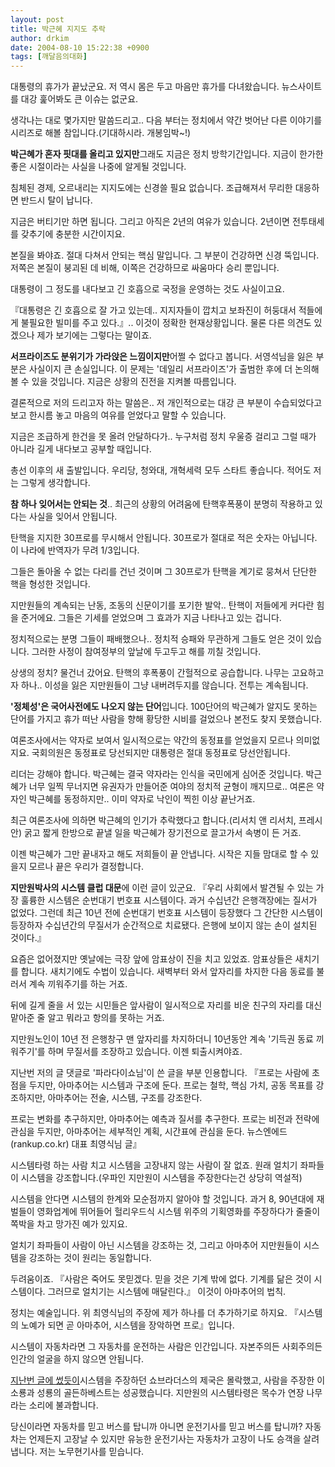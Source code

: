 ```yaml
---
layout: post
title: 박근혜 지지도 추락
author: drkim
date: 2004-08-10 15:22:38 +0900
tags: [깨달음의대화]
---
```

대통령의 휴가가 끝났군요. 저 역시 몸은 두고 마음만 휴가를 다녀왔습니다. 뉴스사이트를 대강 훑어봐도 큰 이슈는 없군요.    
  
생각나는 대로 몇가지만 말씀드리고.. 다음 부터는 정치에서 약간 벗어난 다른 이야기를 시리즈로 해볼 참입니다.(기대하시라. 개봉임박~!)    
  
**박근혜가 혼자 핏대를 올리고 있지만**그래도 지금은 정치 방학기간입니다. 지금이 한가한 좋은 시절이라는 사실을 나중에 알게될 것입니다. 
  
  
침체된 경제, 오르내리는 지지도에는 신경쓸 필요 없습니다. 조급해져서 무리한 대응하면 반드시 탈이 납니다.    
  
지금은 버티기만 하면 됩니다. 그리고 아직은 2년의 여유가 있습니다. 2년이면 전투태세를 갖추기에 충분한 시간이지요.    
  
본질을 봐야죠. 절대 다쳐서 안되는 핵심 말입니다. 그 부분이 건강하면 신경 뚝입니다. 저쪽은 본질이 붕괴된 데 비해, 이쪽은 건강하므로 싸움마다 승리 뿐입니다.    
  
대통령이 그 정도를 내다보고 긴 호흡으로 국정을 운영하는 것도 사실이고요. 
  
  
『대통령은 긴 호흡으로 잘 가고 있는데.. 지지자들이 깝치고 보좌진이 허둥대서 적들에게 불필요한 빌미를 주고 있다.』.. 이것이 정확한 현재상황입니다. 물론 다른 의견도 있겠으나 제가 보기에는 그렇다는 말이죠. 
  
  
**서프라이즈도 분위기가 가라앉은 느낌이지만**어쩔 수 없다고 봅니다. 서영석님을 잃은 부분은 사실이지 큰 손실입니다. 이 문제는 '데일리 서프라이즈'가 출범한 후에 더 논의해 볼 수 있을 것입니다. 지금은 상황의 진전을 지켜볼 따름입니다.    
  
결론적으로 저의 드리고자 하는 말씀은.. 저 개인적으로는 대강 큰 부분이 수습되었다고 보고 한시름 놓고 마음의 여유를 얻었다고 말할 수 있습니다. 
  
  
지금은 조급하게 한건을 못 올려 안달하다가.. 누구처럼 정치 우울증 걸리고 그럴 때가 아니라 길게 내다보고 공부할 때입니다. 
  
  
총선 이후의 새 출발입니다. 우리당, 청와대, 개혁세력 모두 스타트 좋습니다. 적어도 저는 그렇게 생각합니다.    
  
**참 하나 잊어서는 안되는 것**.. 최근의 상황의 어려움에 탄핵후폭풍이 분명히 작용하고 있다는 사실을 잊어서 안됩니다.    
  
탄핵을 지지한 30프로를 무시해서 안됩니다. 30프로가 절대로 적은 숫자는 아닙니다. 이 나라에 반역자가 무려 1/3입니다.    
  
그들은 돌아올 수 없는 다리를 건넌 것이며 그 30프로가 탄핵을 계기로 뭉쳐서 단단한 핵을 형성한 것입니다.    
  
지만원들의 계속되는 난동, 조동의 신문이기를 포기한 발악.. 탄핵이 저들에게 커다란 힘을 준거에요. 그들은 기세를 얻었으며 그 효과가 지금 나타나고 있는 겁니다.    
  
정치적으로는 분명 그들이 패배했으나.. 정치적 승패와 무관하게 그들도 얻은 것이 있습니다. 그러한 사정이 참여정부의 앞날에 두고두고 해를 끼칠 것입니다.    
  
상생의 정치? 물건너 갔어요. 탄핵의 후폭풍이 간헐적으로 공습합니다. 나무는 고요하고자 하나.. 이성을 잃은 지만원들이 그냥 내버려두지를 않습니다. 전투는 계속됩니다.    
  
**'정체성'은 국어사전에도 나오지 않는 단어**입니다. 100단어의 박근혜가 알지도 못하는 단어를 가지고 휴가 떠난 사람을 향해 황당한 시비를 걸었으나 본전도 찾지 못했습니다.    
  
여론조사에서는 약자로 보여서 일시적으로는 약간의 동정표를 얻었을지 모르나 의미없지요. 국회의원은 동정표로 당선되지만 대통령은 절대 동정표로 당선안됩니다.    
  
리더는 강해야 합니다. 박근혜는 결국 약자라는 인식을 국민에게 심어준 것입니다. 박근혜가 너무 일찍 무너지면 유권자가 만들어준 여야의 정치적 균형이 깨지므로.. 여론은 약자인 박근혜를 동정하지만.. 이미 약자로 낙인이 찍힌 이상 끝난거죠.    
  
최근 여론조사에 의하면 박근혜의 인기가 추락했다고 합니다.(리서치 앤 리서치, 프레시안) 굵고 짧게 한방으로 끝낼 일을 박근혜가 장기전으로 끌고가서 속병이 든 거죠.    
  
이젠 박근혜가 그만 끝내자고 해도 저희들이 끝 안냅니다. 시작은 지들 맘대로 할 수 있을지 모르나 끝은 우리가 결정합니다.    
  
**지만원박사의 시스템 클럽 대문**에 이런 글이 있군요. 『우리 사회에서 발견될 수 있는 가장 훌륭한 시스템은 순번대기 번호표 시스템이다. 과거 수십년간 은행객장에는 질서가 없었다. 그런데 최근 10년 전에 순번대기 번호표 시스템이 등장했다 그 간단한 시스템이 등장하자 수십년간의 무질서가 순간적으로 치료됐다. 은행에 보이지 않는 손이 설치된 것이다.』    
  
요즘은 없어졌지만 옛날에는 극장 앞에 암표상이 진을 치고 있었죠. 암표상들은 새치기를 합니다. 새치기에도 수법이 있습니다. 새벽부터 와서 앞자리를 차지한 다음 동료를 불러서 계속 끼워주기를 하는 거죠. 
  
  
뒤에 길게 줄을 서 있는 시민들은 앞사람이 일시적으로 자리를 비운 친구의 자리를 대신 맡아준 줄 알고 뭐라고 항의를 못하는 거죠. 
  
  
지만원노인이 10년 전 은행창구 맨 앞자리를 차지하더니 10년동안 계속 '기득권 동료 끼워주기'를 하며 무질서를 조장하고 있습니다. 이젠 퇴출시켜야죠.    
  
지난번 저의 글 댓글로 '파라다이쇼님'이 쓴 글을 부분 인용합니다. 『프로는 사람에 초점을 두지만, 아마추어는 시스템과 구조에 둔다. 프로는 철학, 핵심 가치, 공동 목표를 강조하지만, 아마추어는 전술, 시스템, 구조를 강조한다.    
  
프로는 변화를 추구하지만, 아마추어는 예측과 질서를 추구한다. 프로는 비전과 전략에 관심을 두지만, 아마추어는 세부적인 계획, 시간표에 관심을 둔다. 뉴스엔에드(rankup.co.kr) 대표 최영식님 글』    
  
시스템타령 하는 사람 치고 시스템을 고장내지 않는 사람이 잘 없죠. 원래 얼치기 좌파들이 시스템을 강조합니다.(우파인 지만원이 시스템을 주장한다는건 상당히 역설적)    
  
시스템을 안다면 시스템의 한계와 모순점까지 알아야 할 것입니다. 과거 8, 90년대에 재벌들이 영화업계에 뛰어들어 헐리우드식 시스템 위주의 기획영화를 주장하다가 줄줄이 쪽박을 차고 망가진 예가 있지요.    
  
얼치기 좌파들이 사람이 아닌 시스템을 강조하는 것, 그리고 아마추어 지만원들이 시스템을 강조하는 것이 원리는 동일합니다.    
  
두려움이죠. 『사람은 죽어도 못믿겠다. 믿을 것은 기계 밖에 없다. 기계를 닮은 것이 시스템이다. 그러므로 얼치기는 시스템에 매달린다.』 이것이 아마추어의 법칙. 
  
  
정치는 예술입니다. 위 최영식님의 주장에 제가 하나를 더 추가하기로 하지요. 『시스템의 노예가 되면 곧 아마추어, 시스템을 장악하면 프로』입니다.    
  
시스템이 자동차라면 그 자동차를 운전하는 사람은 인간입니다. 자본주의든 사회주의든 인간의 얼굴을 하지 않으면 안됩니다.    
  
[지난번 글에 썼듯이](http://www1.seoprise.com/newwork/bbs_menu/nozzang_drkimz/nozzang_drkimz_01.php?table=nozzang_drkimz&query=view&uid=477&pp=1)시스템을 주장하던 쇼브라더스의 제국은 몰락했고, 사람을 주장한 이소룡과 성룡의 골든하베스트는 성공했습니다. 지만원의 시스템타령은 목수가 연장 나무라는 소리에 불과합니다.    
  
당신이라면 자동차를 믿고 버스를 탑니까 아니면 운전기사를 믿고 버스를 탑니까? 자동차는 언제든지 고장날 수 있지만 유능한 운전기사는 자동차가 고장이 나도 승객을 살려냅니다. 저는 노무현기사를 믿습니다.